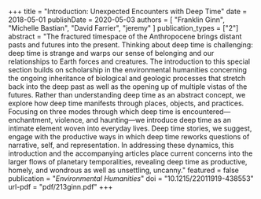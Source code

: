+++
title = "Introduction: Unexpected Encounters with Deep Time"
date = 2018-05-01
publishDate = 2020-05-03
authors = [
  "Franklin Ginn",
  "Michelle Bastian",
  "David Farrier",
  "jeremy"
]
publication_types = ["2"]
abstract = "The fractured timespace of the Anthropocene brings distant pasts and futures into the present. Thinking about deep time is challenging: deep time is strange and warps our sense of belonging and our relationships to Earth forces and creatures. The introduction to this special section builds on scholarship in the environmental humanities concerning the ongoing inheritance of biological and geologic processes that stretch back into the deep past as well as the opening up of multiple vistas of the futures. Rather than understanding deep time as an abstract concept, we explore how deep time manifests through places, objects, and practices. Focusing on three modes through which deep time is encountered—enchantment, violence, and haunting—we introduce deep time as an intimate element woven into everyday lives. Deep time stories, we suggest, engage with the productive ways in which deep time reworks questions of narrative, self, and representation. In addressing these dynamics, this introduction and the accompanying articles place current concerns into the larger flows of planetary temporalities, revealing deep time as productive, homely, and wondrous as well as unsettling, uncanny."
featured = false
publication = "*Environmental Humanities*"
doi = "10.1215/22011919-438553"
url-pdf = "pdf/213ginn.pdf"
+++

